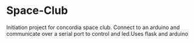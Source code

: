 # Space-Club
Initiation project for concordia space club. Connect to an arduino and communicate over a serial port to control and led.Uses flask and arduino 
